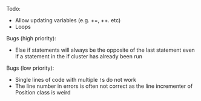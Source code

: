 Todo:
* Allow updating variables (e.g. +=, ++. etc)
* Loops

Bugs (high priority):
* Else if statements will always be the opposite of the last statement even if a statement in the if cluster has already been run

Bugs (low priority):
* Single lines of code with multiple `!`s do not work
* The line number in errors is often not correct as the line incrementer of Position class is weird